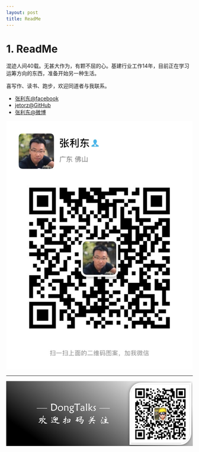 ```yaml
---
layout: post
title: ReadMe
---
```


# 1. ReadMe

混迹人间40载。无甚大作为，有颗不屈的心。基建行业工作14年，目前正在学习运筹方向的东西，准备开始另一种生活。

喜写作、读书、跑步，欢迎同道者与我联系。

- [张利东@facebook](https://www.facebook.com/izhanglidong)
- [jetorz@GitHub](https://github.com/jetorz)
- [张利东@微博](https://weibo.com/zhanglidong)

![](assets/Wechat.jpeg)

*****

![](assets/DongTalks.jpg)